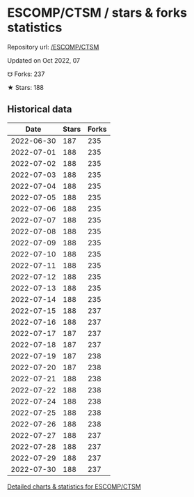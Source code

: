 # ESCOMP/CTSM / stars & forks statistics

Repository url: [/ESCOMP/CTSM](https://github.com/ESCOMP/CTSM)

Updated on Oct 2022, 07

☋ Forks: 237

★ Stars: 188

## Historical data
| Date | Stars | Forks |
|------|-------|-------|
| 2022-06-30 | 187 | 235 | 
| 2022-07-01 | 188 | 235 | 
| 2022-07-02 | 188 | 235 | 
| 2022-07-03 | 188 | 235 | 
| 2022-07-04 | 188 | 235 | 
| 2022-07-05 | 188 | 235 | 
| 2022-07-06 | 188 | 235 | 
| 2022-07-07 | 188 | 235 | 
| 2022-07-08 | 188 | 235 | 
| 2022-07-09 | 188 | 235 | 
| 2022-07-10 | 188 | 235 | 
| 2022-07-11 | 188 | 235 | 
| 2022-07-12 | 188 | 235 | 
| 2022-07-13 | 188 | 235 | 
| 2022-07-14 | 188 | 235 | 
| 2022-07-15 | 188 | 237 | 
| 2022-07-16 | 188 | 237 | 
| 2022-07-17 | 187 | 237 | 
| 2022-07-18 | 187 | 237 | 
| 2022-07-19 | 187 | 238 | 
| 2022-07-20 | 187 | 238 | 
| 2022-07-21 | 188 | 238 | 
| 2022-07-22 | 188 | 238 | 
| 2022-07-24 | 188 | 238 | 
| 2022-07-25 | 188 | 238 | 
| 2022-07-26 | 188 | 238 | 
| 2022-07-27 | 188 | 237 | 
| 2022-07-28 | 188 | 237 | 
| 2022-07-29 | 188 | 237 | 
| 2022-07-30 | 188 | 237 | 


[Detailed charts & statistics for ESCOMP/CTSM](https://reviewgithub.com/rep/ESCOMP/CTSM)
